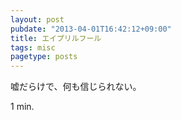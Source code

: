 ```yaml
---
layout: post
pubdate: "2013-04-01T16:42:12+09:00"
title: エイプリルフール
tags: misc
pagetype: posts
---
```

嘘だらけで、何も信じられない。

1 min.

